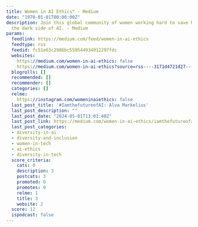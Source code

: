```yaml
---
title: Women in AI Ethics™ - Medium
date: "1970-01-01T00:00:00Z"
description: Join this global community of women working hard to save humanity from
  the dark side of AI. - Medium
params:
  feedlink: https://medium.com/feed/women-in-ai-ethics
  feedtype: rss
  feedid: fc51e63c2986bc559544934912297fdc
  websites:
    https://medium.com/women-in-ai-ethics: false
    https://medium.com/women-in-ai-ethics?source=rss----3171d4721d27---4: true
  blogrolls: []
  recommended: []
  recommender: []
  categories: []
  relme:
    https://instagram.com/womeninaiethics: false
  last_post_title: '#IamthefutureofAI: Alva Markelius'
  last_post_description: ""
  last_post_date: "2024-05-01T13:01:40Z"
  last_post_link: https://medium.com/women-in-ai-ethics/iamthefutureofai-alva-markelius-626257f51ca4?source=rss----3171d4721d27---4
  last_post_categories:
  - diversity-in-ai
  - diversity-and-inclusion
  - women-in-tech
  - ai-ethics
  - diversity-in-tech
  score_criteria:
    cats: 0
    description: 3
    postcats: 3
    promoted: 0
    promotes: 0
    relme: 1
    title: 3
    website: 2
  score: 12
  ispodcast: false
---
```

